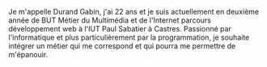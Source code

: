 Je m'appelle Durand Gabin, j'ai 22 ans et je suis actuellement en deuxième année de BUT Métier du Multimédia et de l'Internet parcours développement web à l'IUT Paul Sabatier à Castres. 
Passionné par l'informatique et plus particulièrement par la programmation, je souhaite intégrer un métier qui me correspond et qui pourra me permettre de m'épanouir.
